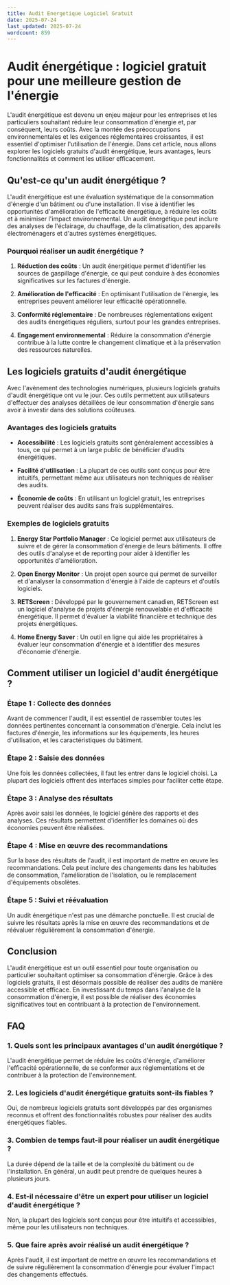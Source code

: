 ```yaml
---
title: Audit Energetique Logiciel Gratuit
date: 2025-07-24
last_updated: 2025-07-24
wordcount: 859
---
```


# Audit énergétique : logiciel gratuit pour une meilleure gestion de l'énergie

L'audit énergétique est devenu un enjeu majeur pour les entreprises et les particuliers souhaitant réduire leur consommation d'énergie et, par conséquent, leurs coûts. Avec la montée des préoccupations environnementales et les exigences réglementaires croissantes, il est essentiel d'optimiser l'utilisation de l'énergie. Dans cet article, nous allons explorer les logiciels gratuits d'audit énergétique, leurs avantages, leurs fonctionnalités et comment les utiliser efficacement.

## Qu'est-ce qu'un audit énergétique ?

L'audit énergétique est une évaluation systématique de la consommation d'énergie d'un bâtiment ou d'une installation. Il vise à identifier les opportunités d'amélioration de l'efficacité énergétique, à réduire les coûts et à minimiser l'impact environnemental. Un audit énergétique peut inclure des analyses de l'éclairage, du chauffage, de la climatisation, des appareils électroménagers et d'autres systèmes énergétiques.

### Pourquoi réaliser un audit énergétique ?

1. **Réduction des coûts** : Un audit énergétique permet d'identifier les sources de gaspillage d'énergie, ce qui peut conduire à des économies significatives sur les factures d'énergie.
   
2. **Amélioration de l'efficacité** : En optimisant l'utilisation de l'énergie, les entreprises peuvent améliorer leur efficacité opérationnelle.

3. **Conformité réglementaire** : De nombreuses réglementations exigent des audits énergétiques réguliers, surtout pour les grandes entreprises.

4. **Engagement environnemental** : Réduire la consommation d'énergie contribue à la lutte contre le changement climatique et à la préservation des ressources naturelles.

## Les logiciels gratuits d'audit énergétique

Avec l'avènement des technologies numériques, plusieurs logiciels gratuits d'audit énergétique ont vu le jour. Ces outils permettent aux utilisateurs d'effectuer des analyses détaillées de leur consommation d'énergie sans avoir à investir dans des solutions coûteuses.

### Avantages des logiciels gratuits

- **Accessibilité** : Les logiciels gratuits sont généralement accessibles à tous, ce qui permet à un large public de bénéficier d'audits énergétiques.
  
- **Facilité d'utilisation** : La plupart de ces outils sont conçus pour être intuitifs, permettant même aux utilisateurs non techniques de réaliser des audits.

- **Économie de coûts** : En utilisant un logiciel gratuit, les entreprises peuvent réaliser des audits sans frais supplémentaires.

### Exemples de logiciels gratuits

1. **Energy Star Portfolio Manager** : Ce logiciel permet aux utilisateurs de suivre et de gérer la consommation d'énergie de leurs bâtiments. Il offre des outils d'analyse et de reporting pour aider à identifier les opportunités d'amélioration.

2. **Open Energy Monitor** : Un projet open source qui permet de surveiller et d'analyser la consommation d'énergie à l'aide de capteurs et d'outils logiciels.

3. **RETScreen** : Développé par le gouvernement canadien, RETScreen est un logiciel d'analyse de projets d'énergie renouvelable et d'efficacité énergétique. Il permet d'évaluer la viabilité financière et technique des projets énergétiques.

4. **Home Energy Saver** : Un outil en ligne qui aide les propriétaires à évaluer leur consommation d'énergie et à identifier des mesures d'économie d'énergie.

## Comment utiliser un logiciel d'audit énergétique ?

### Étape 1 : Collecte des données

Avant de commencer l'audit, il est essentiel de rassembler toutes les données pertinentes concernant la consommation d'énergie. Cela inclut les factures d'énergie, les informations sur les équipements, les heures d'utilisation, et les caractéristiques du bâtiment.

### Étape 2 : Saisie des données

Une fois les données collectées, il faut les entrer dans le logiciel choisi. La plupart des logiciels offrent des interfaces simples pour faciliter cette étape.

### Étape 3 : Analyse des résultats

Après avoir saisi les données, le logiciel génère des rapports et des analyses. Ces résultats permettent d'identifier les domaines où des économies peuvent être réalisées.

### Étape 4 : Mise en œuvre des recommandations

Sur la base des résultats de l'audit, il est important de mettre en œuvre les recommandations. Cela peut inclure des changements dans les habitudes de consommation, l'amélioration de l'isolation, ou le remplacement d'équipements obsolètes.

### Étape 5 : Suivi et réévaluation

Un audit énergétique n'est pas une démarche ponctuelle. Il est crucial de suivre les résultats après la mise en œuvre des recommandations et de réévaluer régulièrement la consommation d'énergie.

## Conclusion

L'audit énergétique est un outil essentiel pour toute organisation ou particulier souhaitant optimiser sa consommation d'énergie. Grâce à des logiciels gratuits, il est désormais possible de réaliser des audits de manière accessible et efficace. En investissant du temps dans l'analyse de la consommation d'énergie, il est possible de réaliser des économies significatives tout en contribuant à la protection de l'environnement.

## FAQ

### 1. Quels sont les principaux avantages d'un audit énergétique ?

L'audit énergétique permet de réduire les coûts d'énergie, d'améliorer l'efficacité opérationnelle, de se conformer aux réglementations et de contribuer à la protection de l'environnement.

### 2. Les logiciels d'audit énergétique gratuits sont-ils fiables ?

Oui, de nombreux logiciels gratuits sont développés par des organismes reconnus et offrent des fonctionnalités robustes pour réaliser des audits énergétiques fiables.

### 3. Combien de temps faut-il pour réaliser un audit énergétique ?

La durée dépend de la taille et de la complexité du bâtiment ou de l'installation. En général, un audit peut prendre de quelques heures à plusieurs jours.

### 4. Est-il nécessaire d'être un expert pour utiliser un logiciel d'audit énergétique ?

Non, la plupart des logiciels sont conçus pour être intuitifs et accessibles, même pour les utilisateurs non techniques.

### 5. Que faire après avoir réalisé un audit énergétique ?

Après l'audit, il est important de mettre en œuvre les recommandations et de suivre régulièrement la consommation d'énergie pour évaluer l'impact des changements effectués.
